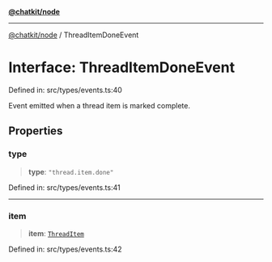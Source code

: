[**@chatkit/node**](../README.md)

***

[@chatkit/node](../README.md) / ThreadItemDoneEvent

# Interface: ThreadItemDoneEvent

Defined in: src/types/events.ts:40

Event emitted when a thread item is marked complete.

## Properties

### type

> **type**: `"thread.item.done"`

Defined in: src/types/events.ts:41

***

### item

> **item**: [`ThreadItem`](../type-aliases/ThreadItem.md)

Defined in: src/types/events.ts:42
